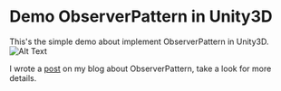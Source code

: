 # Demo ObserverPattern in Unity3D

This's the simple demo about implement ObserverPattern in Unity3D.
![Alt Text](https://cloud.githubusercontent.com/assets/9117538/13203480/0fc42726-d8ec-11e5-9ef0-597cdf65902a.jpg)

I wrote a [post](https://thinhhb.wordpress.com/2016/02/24/observerpattern-in-unity3d/) on my blog about ObserverPattern, take a look for more details.
